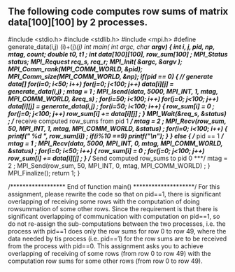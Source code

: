 The following code computes row sums of matrix data[100][100] by 2 processes.
--------------------------
#include <stdio.h>
#include <stdlib.h>
#include <mpi.h>
#define generate_data(i,j) (i)+(j)*(j)
int main( int argc, char **argv)
{
 int i, j, pid, np, mtag, count;
 double t0, t1 ;
 int data[100][100], row_sum[100] ;
 MPI_Status status;
 MPI_Request req_s, req_r;
 MPI_Init( &argc, &argv );
 MPI_Comm_rank(MPI_COMM_WORLD, &pid);
 MPI_Comm_size(MPI_COMM_WORLD, &np);
 if(pid == 0) { // generate data[]
 for(i=0; i<50; i++)
 for(j=0; j<100; j++)
 data[i][j] = generate_data(i,j) ;
 mtag = 1 ;
 MPI_Isend(data, 5000, MPI_INT, 1, mtag, MPI_COMM_WORLD, &req_s) ;
 for(i=50; i<100; i++)
 for(j=0; j<100; j++)
 data[i][j] = generate_data(i,j) ;
 for(i=50; i<100; i++) {
 row_sum[i] = 0 ;
 for(j=0; j<100; j++)
 row_sum[i] += data[i][j] ;
 }
 MPI_Wait(&req_s, &status) ;
 /*** receive computed row_sums from pid 1 ***/
 mtag = 2 ;
 MPI_Recv(row_sum, 50, MPI_INT, 1, mtag, MPI_COMM_WORLD, &status) ;
 for(i=0; i<100; i++) {
 printf(" %d ", row_sum[i]) ;
 if(i%10 ==9) printf("\n");
 }
 }
 else { /*** pid == 1 ***/
 mtag = 1 ;
 MPI_Recv(data, 5000, MPI_INT, 0, mtag, MPI_COMM_WORLD, &status) ;
 for(i=0; i<50; i++) {
 row_sum[i] = 0 ;
 for(j=0; j<100; j++)
 row_sum[i] += data[i][j] ;
 }
 /*** Send computed row_sums to pid 0 ***/
 mtag = 2 ;
 MPI_Send(row_sum, 50, MPI_INT, 0, mtag, MPI_COMM_WORLD) ;
 }
 MPI_Finalize();
 return 1;
} 

/****************** End of function main() ********************/
For this assignment, please rewrite the code so that on pid==1, there is significant overlapping of receiving some rows with the computation of doing rowsummation of some other rows. 
Since the requirement is that there is significant overlapping of communication with computation on pid==1, so do not re-assign the sub-computations between the two processes, 
i.e. the process with pid==1 does only the row sums for row 0 to row 49, where the data needed by tis process (i.e. pid==1) for the row sums are to be received from the process with pid==0. 
This assignment asks you to achieve overlapping of receiving of some rows (from row 0 to row 49) with the computation row sums for some other rows (from row 0 to row 49).
